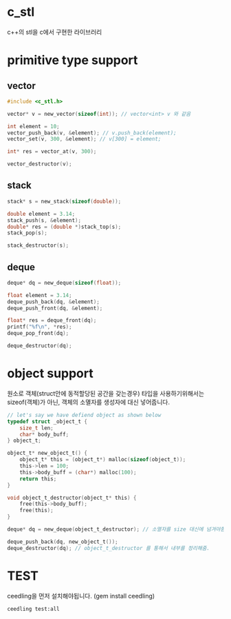 # c_stl

c++의 stl을 c에서 구현한 라이브러리

# primitive type support

## vector

```c
#include <c_stl.h>

vector* v = new_vector(sizeof(int)); // vector<int> v 와 같음

int element = 10;
vector_push_back(v, &element); // v.push_back(element);
vector_set(v, 300, &element); // v[300] = element;

int* res = vector_at(v, 300);

vector_destructor(v);
```

## stack

```c
stack* s = new_stack(sizeof(double));

double element = 3.14;
stack_push(s, &element);
double* res = (double *)stack_top(s);
stack_pop(s);

stack_destructor(s);
```

## deque

```c
deque* dq = new_deque(sizeof(float));

float element = 3.14;
deque_push_back(dq, &element);
deque_push_front(dq, &element);

float* res = deque_front(dq);
printf("%f\n", *res);
deque_pop_front(dq);

deque_destructor(dq);
```

# object support

원소로 객체(struct안에 동적할당된 공간을 갖는경우) 타입을 사용하기위해서는 sizeof(객체)가 아닌, 객체의 소멸자를 생성자에 대신 넣어줍니다.

```c
// let's say we have defiend object as shown below
typedef struct _object_t {
    size_t len;
    char* body_buff;
} object_t;

object_t* new_object_t() {
    object_t* this = (object_t*) malloc(sizeof(object_t));
    this->len = 100;
    this->body_buff = (char*) malloc(100);
    return this;
}

void object_t_destructor(object_t* this) {
    free(this->body_buff);
    free(this);
}

deque* dq = new_deque(object_t_destructor); // 소멸자를 size 대신에 넘겨야함

deque_push_back(dq, new_object_t());
deque_destructor(dq); // object_t_destructor 를 통해서 내부를 정리해줌.
```

# TEST

ceedling을 먼저 설치해야됩니다. (gem install ceedling)

```sh
ceedling test:all
```
